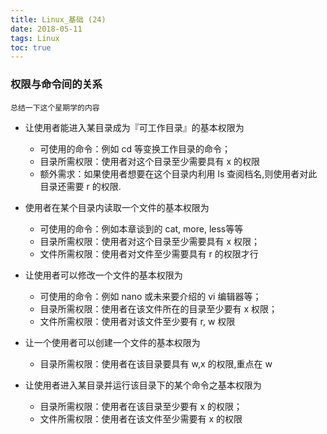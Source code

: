 ```yaml
---
title: Linux_基础 (24)
date: 2018-05-11
tags: Linux
toc: true
---
```


### 权限与命令间的关系
    总结一下这个星期学的内容

<!-- more -->

- 让使用者能进入某目录成为『可工作目录』的基本权限为
    * 可使用的命令：例如 cd 等变换工作目录的命令；
    * 目录所需权限：使用者对这个目录至少需要具有 x 的权限
    * 额外需求：如果使用者想要在这个目录内利用 ls 查阅档名,则使用者对此目录还需要 r 的权限.

- 使用者在某个目录内读取一个文件的基本权限为
    * 可使用的命令：例如本章谈到的 cat, more, less等等
    * 目录所需权限：使用者对这个目录至少需要具有 x 权限；
    * 文件所需权限：使用者对文件至少需要具有 r 的权限才行

- 让使用者可以修改一个文件的基本权限为
    * 可使用的命令：例如 nano 或未来要介绍的 vi 编辑器等；
    * 目录所需权限：使用者在该文件所在的目录至少要有 x 权限；
    * 文件所需权限：使用者对该文件至少要有 r, w 权限

- 让一个使用者可以创建一个文件的基本权限为
    * 目录所需权限：使用者在该目录要具有 w,x 的权限,重点在 w 

- 让使用者进入某目录并运行该目录下的某个命令之基本权限为
    * 目录所需权限：使用者在该目录至少要有 x 的权限；
    * 文件所需权限：使用者在该文件至少需要有 x 的权限